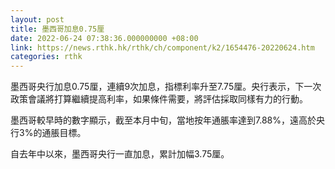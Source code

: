 ```yaml
---
layout: post
title: 墨西哥加息0.75厘
date: 2022-06-24 07:38:36.000000000 +08:00
link: https://news.rthk.hk/rthk/ch/component/k2/1654476-20220624.htm
categories: rthk
---
```


墨西哥央行加息0.75厘，連續9次加息，指標利率升至7.75厘。央行表示，下一次政策會議將打算繼續提高利率，如果條件需要，將評估採取同樣有力的行動。

墨西哥較早時的數字顯示，截至本月中旬，當地按年通脹率達到7.88%，遠高於央行3%的通脹目標。

自去年中以來，墨西哥央行一直加息，累計加幅3.75厘。
